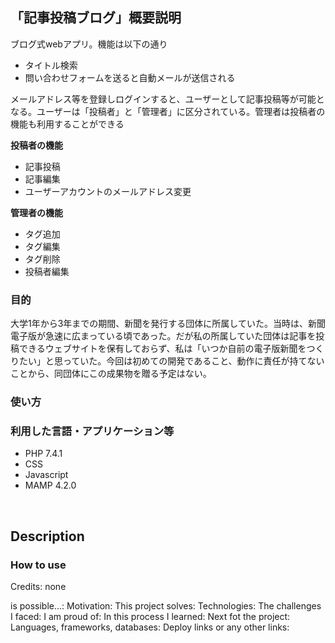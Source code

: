 <h2>「記事投稿ブログ」概要説明</h2>

ブログ式webアプリ。機能は以下の通り<br>
<ul>
<li>タイトル検索</li>
<li>問い合わせフォームを送ると自動メールが送信される</li>
</ul>

メールアドレス等を登録しログインすると、ユーザーとして記事投稿等が可能となる。ユーザーは「投稿者」と「管理者」に区分されている。管理者は投稿者の機能も利用することができる<br>

<b>投稿者の機能</b>
<ul>
<li>記事投稿</li>
<li>記事編集</li>
<li>ユーザーアカウントのメールアドレス変更</li>
</ul>

<b>管理者の機能</b>
<ul>
<li>タグ追加</li>
<li>タグ編集</li>
<li>タグ削除</li>
<li>投稿者編集</li>
</ul>

<h3>目的</h3>
大学1年から3年までの期間、新聞を発行する団体に所属していた。当時は、新聞電子版が急速に広まっている頃であった。だが私の所属していた団体は記事を投稿できるウェブサイトを保有しておらず、私は「いつか自前の電子版新聞をつくりたい」と思っていた。今回は初めての開発であること、動作に責任が持てないことから、同団体にこの成果物を贈る予定はない。

<h3>使い方</h3>


<h3>利用した言語・アプリケーション等</h3>
<ul>
<li>PHP 7.4.1</li>
<li>CSS</li>
<li>Javascript</li>
<li>MAMP 4.2.0</li>
</ul><br>

<h2>Description</h2>
<h3>How to use</h3>
Credits: none

is possible...:
Motivation:
This project solves:
Technologies:
The challenges I faced:
I am proud of: 
In this process I learned:
Next fot the project:
Languages, frameworks, databases:
Deploy links or any other links:
